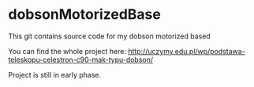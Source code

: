 # dobsonMotorizedBase
This git contains source code for my dobson motorized based

You can find the whole project here:
http://uczymy.edu.pl/wp/podstawa-teleskopu-celestron-c90-mak-typu-dobson/

Project is still in early phase.
